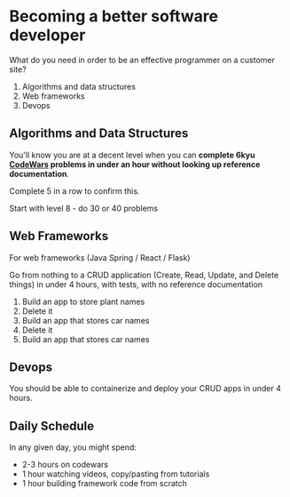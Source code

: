 # Becoming a better software developer

What do you need in order to be an effective programmer on a customer site?

1. Algorithms and data structures
1. Web frameworks
1. Devops

## Algorithms and Data Structures

You'll know you are at a decent level when you can **complete 6kyu [CodeWars](https://codewars.com) problems in under an hour without looking up reference documentation**. 

Complete 5 in a row to confirm this.

Start with level 8 - do 30 or 40 problems

## Web Frameworks

For web frameworks (Java Spring / React / Flask)

Go from nothing to a CRUD application (Create, Read, Update, and Delete things) in under 4 hours, with tests, with no reference documentation

1. Build an app to store plant names
1. Delete it
1. Build an app that stores car names
1. Delete it
1. Build an app that stores car names

## Devops

You should be able to containerize and deploy your CRUD apps in under 4 hours.

## Daily Schedule

In any given day, you might spend:

- 2-3 hours on codewars
- 1 hour watching videos, copy/pasting from tutorials
- 1 hour building framework code from scratch
